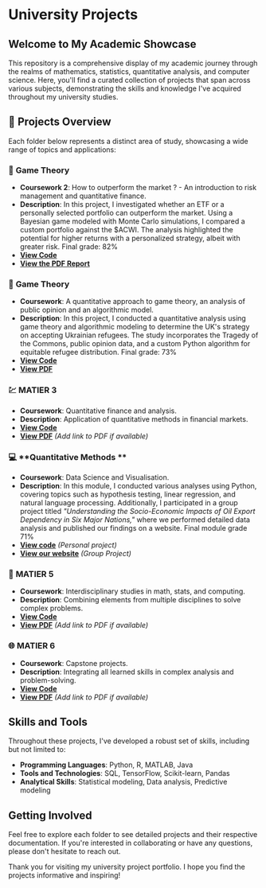 # University Projects

## Welcome to My Academic Showcase

This repository is a comprehensive display of my academic journey through the realms of mathematics, statistics, quantitative analysis, and computer science. Here, you'll find a curated collection of projects that span across various subjects, demonstrating the skills and knowledge I've acquired throughout my university studies.

## 📂 Projects Overview

Each folder below represents a distinct area of study, showcasing a wide range of topics and applications:

### 🧮 **Game Theory**
- **Coursework 2**: How to outperform the market ? - An introduction to risk management and quantitative finance.
- **Description**: In this project, I investigated whether an ETF or a personally selected portfolio can outperform the market. Using a Bayesian game modeled with Monte Carlo simulations, I compared a custom portfolio against the $ACWI. The analysis highlighted the potential for higher returns with a personalized strategy, albeit with greater risk. Final grade: 82%
- **[View Code](https://github.com/Raphaeldavid203/University-Projects/blob/main/Game%20Theory%20Research%202/quantitative_solutions.ipynb)**
- **[View the PDF Report](https://drive.google.com/file/d/1m3mumh0lodxSIoe8QLEsLYkxbPOkbOHF/view?usp=share_link)**  

### 🧮 **Game Theory**
- **Coursework**: A quantitative approach to game theory, an analysis of public opinion and an algorithmic model.
- **Description**: In this project, I conducted a quantitative analysis using game theory and algorithmic modeling to determine the UK's strategy on accepting Ukrainian refugees. The study incorporates the Tragedy of the Commons, public opinion data, and a custom Python algorithm for equitable refugee distribution. Final grade: 73%
- **[View Code]()**
- **[View PDF](https://drive.google.com/file/d/1clXLGNg3nWJjcq4oaFKlspSJa43Eku--/view?usp=share_link)**  

### 💹 **MATIER 3**
- **Coursework**: Quantitative finance and analysis.
- **Description**: Application of quantitative methods in financial markets.
- **[View Code](https://github.com/yourusername/university-projects/tree/master/MATIER3)**
- **[View PDF](#)**  *(Add link to PDF if available)*

### 💻 **Quantitative Methods **
- **Coursework**: Data Science and Visualisation.
- **Description**: In this module, I conducted various analyses using Python, covering topics such as hypothesis testing, linear regression, and natural language processing. Additionally, I participated in a group project titled *"Understanding the Socio-Economic Impacts of Oil Export Dependency in Six Major Nations,"* where we performed detailed data analysis and published our findings on a website. Final module grade 71%
- **[View code](https://github.com/Raphaeldavid203/QM2/tree/main/notebooks)** *(Personal project)* 
- **[View our website](https://medioniraphael.wixsite.com/mysite)** *(Group Project)*

### 🧬 **MATIER 5**
- **Coursework**: Interdisciplinary studies in math, stats, and computing.
- **Description**: Combining elements from multiple disciplines to solve complex problems.
- **[View Code](https://github.com/yourusername/university-projects/tree/master/MATIER5)**
- **[View PDF](#)**  *(Add link to PDF if available)*

### 🌐 **MATIER 6**
- **Coursework**: Capstone projects.
- **Description**: Integrating all learned skills in complex analysis and problem-solving.
- **[View Code](https://github.com/yourusername/university-projects/tree/master/MATIER6)**
- **[View PDF](#)**  *(Add link to PDF if available)*

## Skills and Tools

Throughout these projects, I've developed a robust set of skills, including but not limited to:

- **Programming Languages**: Python, R, MATLAB, Java
- **Tools and Technologies**: SQL, TensorFlow, Scikit-learn, Pandas
- **Analytical Skills**: Statistical modeling, Data analysis, Predictive modeling

## Getting Involved

Feel free to explore each folder to see detailed projects and their respective documentation. If you're interested in collaborating or have any questions, please don't hesitate to reach out.



Thank you for visiting my university project portfolio. I hope you find the projects informative and inspiring!

